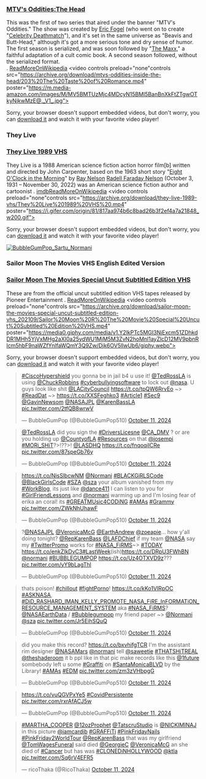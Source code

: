 
### [MTV's Oddities:The Head](https://archive.org/details/mtvs-oddities-inside-the-head)

This was the first of two series that aired under the banner "MTV's Oddities." The show was created by [Eric Fogel](https://www.linkedin.com/in/eric-fogel-5a328180) (who went on to create "[Celebrity Deathmatch](https://archive.org/details/celebrity_deathmatch_season1)"), and it's set in the same universe as "Beavis and Butt-Head," although it's got a more serious tone and dry sense of humor. The first season is serialized, and was soon followed by "[The Maxx](https://archive.org/details/xxam-maxximized)," a faithful adaptation of a cult comic book. A second season followed, without the serialized format.\
 . [ReadMoreOnWikipedia](https://en.wikipedia.org/wiki/The_Head_(1994_TV_series))
<video controls preload="none"controls 
  src="https://archive.org/download/mtvs-oddities-inside-the-head/203%20The%20Taste%20of%20Romance.mp4"
  poster="https://m.media-amazon.com/images/M/MV5BMTUzMjc4MDcyN15BMl5BanBnXkFtZTgwOTkyNjkwMzE@._V1_.jpg">

  Sorry, your browser doesn't support embedded videos, but don't worry, you can
  <a href="https://archive.org/download/mtvs-oddities-inside-the-head/203%20The%20Taste%20of%20Romance.mp4">download it</a>
  and watch it with your favorite video player!
</video>


### They Live

### [They Live 1989 VHS](https://archive.org/details/they-live-1989-vhs)

They Live is a 1988 American science fiction action horror film[b] written and directed by John Carpenter, based on the 1963 short story "[Eight O'Clock in the Morning](https://ia801600.us.archive.org/9/items/eight-oclock-in-the-morning/Eight%20o%27clock%20in%20the%20morning.pdf)" by [Ray Nelson](https://www.goodreads.com/book/show/5841632-eight-o-clock-in-the-morning) 
[Radell Faraday Nelson](https://en.wikipedia.org/wiki/Ray_Nelson_(author)) (October 3, 1931 – November 30, 2022) was an American science fiction author and cartoonist
 . [imdb](https://www.imdb.com/title/tt0096256/)[ReadMoreOnWikipedia](https://en.wikipedia.org/wiki/They_Live)
<video controls preload="none"controls 
  src="https://archive.org/download/they-live-1989-vhs/They%20Live%201989%20VHS%20.mp4"
  poster="https://i.gifer.com/origin/81/817aa974b6c8bad26b3f2ef4a7a21848_w200.gif">

  Sorry, your browser doesn't support embedded videos, but don't worry, you can
  <a href="https://archive.org/download/they-live-1989-vhs/They%20Live%201989%20VHS%20.mp4">download it</a>
  and watch it with your favorite video player!
</video> 


[![BubbleGumPop_Sartu_Normani](https://pbs.twimg.com/media/GP-49yYbEAEUvTf?format=jpg&name=medium)](https://pbs.twimg.com/media/GP-49yYbEAEUvTf?format=jpg&name=medium "Redirect to homepage")

### Sailor Moon The Movies VHS English Edited Version

### [Sailor Moon The Movies Special Uncut Subtitled Edition VHS](https://archive.org/details/sailor-moon-the-movies-special-uncut-subtitled-edition-vhs_202109)

These are from the official uncut subtitled edition VHS tapes released by Pioneer Entertainment
 . [ReadMoreOnWikipedia](https://en.wikipedia.org/wiki/Sailor_Moon)
<video controls preload="none"controls 
  src="https://archive.org/download/sailor-moon-the-movies-special-uncut-subtitled-edition-vhs_202109/Sailor%20Moon%20R%20The%20Movie%20Special%20Uncut%20Subtitled%20Edition%20VHS.mp4"
  poster="https://media0.giphy.com/media/v1.Y2lkPTc5MGI3NjExcm51ZDhkdDR1MHh5YjVxMHg2aXI0a25ydWU1MjM5M3ZvN2hoMnl1ayZlcD12MV9pbnRlcm5hbF9naWZfYnlfaWQmY3Q9Zw/Djk6OV5llwUb6/giphy.webp">

  Sorry, your browser doesn't support embedded videos, but don't worry, you can
  <a href="https://archive.org/download/sailor-moon-the-movies-special-uncut-subtitled-edition-vhs_202109/Sailor%20Moon%20R%20The%20Movie%20Special%20Uncut%20Subtitled%20Edition%20VHS.mp4">download it</a>
  and watch it with your favorite video player!
</video>






   <div class="tweet"><div class="tweet"><blockquote class="twitter-tweet"><p lang="en" dir="ltr"><a href="https://twitter.com/hashtag/CiscoHypershield?src=hash&amp;ref_src=twsrc%5Etfw">#CiscoHypershield</a> you gonna be in jail b4 u use it! <a href="https://twitter.com/TedRossLA?ref_src=twsrc%5Etfw">@TedRossLA</a> is using <a href="https://twitter.com/ChuckRobbins?ref_src=twsrc%5Etfw">@ChuckRobbins</a> <a href="https://twitter.com/hashtag/cyberbullyingsoftware?src=hash&amp;ref_src=twsrc%5Etfw">#cyberbullyingsoftware</a> to lock out <a href="https://twitter.com/NASA?ref_src=twsrc%5Etfw">@nasa</a>. U guys look like shit <a href="https://twitter.com/LACityCouncil?ref_src=twsrc%5Etfw">@LACityCouncil</a> <a href="https://t.co/tpQW6RrvEo">https://t.co/tpQW6RrvEo</a> ~&gt; <a href="https://twitter.com/hashtag/ReadDat?src=hash&amp;ref_src=twsrc%5Etfw">#ReadDat</a> ~&gt; <a href="https://t.co/XXSFeghko3">https://t.co/XXSFeghko3</a> <a href="https://twitter.com/hashtag/Article1?src=hash&amp;ref_src=twsrc%5Etfw">#Article1</a> <a href="https://twitter.com/hashtag/Sec9?src=hash&amp;ref_src=twsrc%5Etfw">#Sec9</a> <a href="https://twitter.com/GavinNewsom?ref_src=twsrc%5Etfw">@GavinNewsom</a> <a href="https://twitter.com/NASAJPL?ref_src=twsrc%5Etfw">@NASAJPL</a> <a href="https://twitter.com/KarenBassLA?ref_src=twsrc%5Etfw">@KarenBassLA</a> <a href="https://t.co/2tfQB8wrwV">pic.twitter.com/2tfQB8wrwV</a></p>&mdash; BubbleGumPop (@BubbleGumPop510) <a href="https://twitter.com/BubbleGumPop510/status/1844545806520774913?ref_src=twsrc%5Etfw">October 11, 2024</a></blockquote> <script async src="https://platform.twitter.com/widgets.js" charset="utf-8"></script></div>

<div class="tweet"><blockquote class="twitter-tweet"><p lang="en" dir="ltr"><a href="https://twitter.com/TedRossLA?ref_src=twsrc%5Etfw">@TedRossLA</a> did you sign the <a href="https://twitter.com/hashtag/DriversLicesne?src=hash&amp;ref_src=twsrc%5Etfw">#DriversLicesne</a> <a href="https://twitter.com/CA_DMV?ref_src=twsrc%5Etfw">@CA_DMV</a> ? or are you holding up <a href="https://twitter.com/CountyofLA?ref_src=twsrc%5Etfw">@CountyofLA</a> <a href="https://twitter.com/hashtag/Resources?src=hash&amp;ref_src=twsrc%5Etfw">#Resources</a> on that <a href="https://twitter.com/josempi?ref_src=twsrc%5Etfw">@josempi</a> <a href="https://twitter.com/hashtag/MORi_SHiT?src=hash&amp;ref_src=twsrc%5Etfw">#MORi_SHiT</a>?&gt;!??&gt;! <a href="https://twitter.com/LASDHQ?ref_src=twsrc%5Etfw">@LASDHQ</a> <a href="https://t.co/fnqoqiICRe">https://t.co/fnqoqiICRe</a> <a href="https://t.co/87speGb76y">pic.twitter.com/87speGb76y</a></p>&mdash; BubbleGumPop (@BubbleGumPop510) <a href="https://twitter.com/BubbleGumPop510/status/1844547862170042774?ref_src=twsrc%5Etfw">October 11, 2024</a></blockquote> <script async src="https://platform.twitter.com/widgets.js" charset="utf-8"></script></div>
<div class="tweet"><blockquote class="twitter-tweet"><p lang="en" dir="ltr"><a href="https://t.co/NisSlbcwNM">https://t.co/NisSlbcwNM</a> <a href="https://twitter.com/Normani?ref_src=twsrc%5Etfw">@Normani</a> <a href="https://twitter.com/hashtag/BLACKGiRLSCode?src=hash&amp;ref_src=twsrc%5Etfw">#BLACKGiRLSCode</a> <a href="https://twitter.com/BlackGirlsCode?ref_src=twsrc%5Etfw">@BlackGirlsCode</a> <a href="https://twitter.com/hashtag/SZA?src=hash&amp;ref_src=twsrc%5Etfw">#SZA</a> <a href="https://twitter.com/sza?ref_src=twsrc%5Etfw">@sza</a> your album vanished from my <a href="https://twitter.com/hashtag/WorkBlog?src=hash&amp;ref_src=twsrc%5Etfw">#WorkBlog</a>, its just like <a href="https://twitter.com/Dance411?ref_src=twsrc%5Etfw">@dance411</a> I can listen to you for <a href="https://twitter.com/hashtag/GirlFriendLessons?src=hash&amp;ref_src=twsrc%5Etfw">#GirlFriendLessons</a> and <a href="https://twitter.com/Normani?ref_src=twsrc%5Etfw">@normani</a> warming up and I&#39;m losing fear of erika an coral! its <a href="https://twitter.com/hashtag/GREATMUsic4CODiNG?src=hash&amp;ref_src=twsrc%5Etfw">#GREATMUsic4CODiNG</a> <a href="https://twitter.com/hashtag/AMAs?src=hash&amp;ref_src=twsrc%5Etfw">#AMAs</a> <a href="https://twitter.com/hashtag/Grammy?src=hash&amp;ref_src=twsrc%5Etfw">#Grammy</a> <a href="https://t.co/ZWkNhUhawF">pic.twitter.com/ZWkNhUhawF</a></p>&mdash; BubbleGumPop (@BubbleGumPop510) <a href="https://twitter.com/BubbleGumPop510/status/1844550636123394469?ref_src=twsrc%5Etfw">October 11, 2024</a></blockquote> <script async src="https://platform.twitter.com/widgets.js" charset="utf-8"></script></div>
<div class="tweet"><blockquote class="twitter-tweet"><p lang="en" dir="ltr">?<a href="https://twitter.com/NASAJPL?ref_src=twsrc%5Etfw">@NASAJPL</a> <a href="https://twitter.com/VeronicaMcG?ref_src=twsrc%5Etfw">@VeronicaMcG</a> <a href="https://twitter.com/EarthAndrew?ref_src=twsrc%5Etfw">@EarthAndrew</a> <a href="https://twitter.com/Zoeapie?ref_src=twsrc%5Etfw">@zoeapie</a>... how y&#39;all doing tonight? <a href="https://twitter.com/RepKarenBass?ref_src=twsrc%5Etfw">@RepKarenBass</a> <a href="https://twitter.com/LAFDChief?ref_src=twsrc%5Etfw">@LAFDChief</a> if my team <a href="https://twitter.com/NASA?ref_src=twsrc%5Etfw">@NASA</a> say my <a href="https://twitter.com/hashtag/TwitterPromo?src=hash&amp;ref_src=twsrc%5Etfw">#TwitterPromo</a> works for <a href="https://twitter.com/hashtag/NASA_FiRMS?src=hash&amp;ref_src=twsrc%5Etfw">#NASA_FiRMS</a>~&gt; <a href="https://twitter.com/hashtag/TODAY?src=hash&amp;ref_src=twsrc%5Etfw">#TODAY</a> <a href="https://t.co/enkZlkDvC3">https://t.co/enkZlkDvC3</a><a href="https://twitter.com/hashtag/LastWeek?src=hash&amp;ref_src=twsrc%5Etfw">#LastWeek</a>(ish)<a href="https://t.co/DRpU3FWhBN">https://t.co/DRpU3FWhBN</a> <a href="https://twitter.com/Normani?ref_src=twsrc%5Etfw">@normani</a> <a href="https://twitter.com/hashtag/BUBBLEGUMPOP?src=hash&amp;ref_src=twsrc%5Etfw">#BUBBLEGUMPOP</a> <a href="https://t.co/Uz4OTXVD9z">https://t.co/Uz4OTXVD9z</a>??? <a href="https://t.co/yY9bLagThl">pic.twitter.com/yY9bLagThl</a></p>&mdash; BubbleGumPop (@BubbleGumPop510) <a href="https://twitter.com/BubbleGumPop510/status/1844553277389799863?ref_src=twsrc%5Etfw">October 11, 2024</a></blockquote> <script async src="https://platform.twitter.com/widgets.js" charset="utf-8"></script></div>

<div class="tweet"><blockquote class="twitter-tweet"><p lang="en" dir="ltr">thats poison! <a href="https://twitter.com/hashtag/chillout?src=hash&amp;ref_src=twsrc%5Etfw">#chillout</a> <a href="https://twitter.com/hashtag/fightPorno?src=hash&amp;ref_src=twsrc%5Etfw">#fightPorno</a>! <a href="https://t.co/kKo1VIRpOC">https://t.co/kKo1VIRpOC</a> <a href="https://twitter.com/hashtag/ASKNASA?src=hash&amp;ref_src=twsrc%5Etfw">#ASKNASA</a>, <a href="https://twitter.com/hashtag/DiD_RASHARD_IMAN_KELLY_PROMOTE_NASA_FiRE_InFORMATiON_RESOURCE_MANAGEMENT_SYSTEM?src=hash&amp;ref_src=twsrc%5Etfw">#DiD_RASHARD_IMAN_KELLY_PROMOTE_NASA_FiRE_InFORMATiON_RESOURCE_MANAGEMENT_SYSTEM</a> aka <a href="https://twitter.com/hashtag/NASA_FiRMS?src=hash&amp;ref_src=twsrc%5Etfw">#NASA_FiRMS</a>? <a href="https://twitter.com/NASAEarthData?ref_src=twsrc%5Etfw">@NASAEarthData</a> / <a href="https://twitter.com/hashtag/Bubblegumpop?src=hash&amp;ref_src=twsrc%5Etfw">#Bubblegumpop</a> my friend paper ~&gt; <a href="https://twitter.com/Normani?ref_src=twsrc%5Etfw">@Normani</a> <a href="https://twitter.com/sza?ref_src=twsrc%5Etfw">@sza</a> <a href="https://t.co/Jr5EihSQuQ">pic.twitter.com/Jr5EihSQuQ</a></p>&mdash; BubbleGumPop (@BubbleGumPop510) <a href="https://twitter.com/BubbleGumPop510/status/1844553846871433566?ref_src=twsrc%5Etfw">October 11, 2024</a></blockquote> <script async src="https://platform.twitter.com/widgets.js" charset="utf-8"></script></div>


<div class="tweet"><blockquote class="twitter-tweet"><p lang="en" dir="ltr">did you make this record? <a href="https://t.co/bxvhifgTCR">https://t.co/bxvhifgTCR</a> I&#39;m the assistant rim designer <a href="https://twitter.com/NASAMars?ref_src=twsrc%5Etfw">@NASAMars</a> <a href="https://twitter.com/Normani?ref_src=twsrc%5Etfw">@normani</a> tell <a href="https://twitter.com/Saweetie?ref_src=twsrc%5Etfw">@saweetie</a> <a href="https://twitter.com/hashtag/THATSHiTREAL?src=hash&amp;ref_src=twsrc%5Etfw">#THATSHiTREAL</a> <a href="https://twitter.com/TheShadeRoom?ref_src=twsrc%5Etfw">@theshaderoom</a> it b ppl like in that pic make records like this <a href="https://twitter.com/1future?ref_src=twsrc%5Etfw">@1future</a> sombebody left u some <a href="https://twitter.com/hashtag/Graffiti?src=hash&amp;ref_src=twsrc%5Etfw">#Graffiti</a> on <a href="https://twitter.com/hashtag/SantaMonicaBLVD?src=hash&amp;ref_src=twsrc%5Etfw">#SantaMonicaBLVD</a> by the Library! <a href="https://twitter.com/hashtag/AMAs?src=hash&amp;ref_src=twsrc%5Etfw">#AMAs</a> <a href="https://twitter.com/hashtag/EDM?src=hash&amp;ref_src=twsrc%5Etfw">#EDM</a> <a href="https://t.co/zm3zVHbpgG">pic.twitter.com/zm3zVHbpgG</a></p>&mdash; BubbleGumPop (@BubbleGumPop510) <a href="https://twitter.com/BubbleGumPop510/status/1844556040635060713?ref_src=twsrc%5Etfw">October 11, 2024</a></blockquote> <script async src="https://platform.twitter.com/widgets.js" charset="utf-8"></script></div>

<div class="tweet"><blockquote class="twitter-tweet"><p lang="qme" dir="ltr"><a href="https://t.co/vuQGVPxYe5">https://t.co/vuQGVPxYe5</a> <a href="https://twitter.com/hashtag/CovidPersistente?src=hash&amp;ref_src=twsrc%5Etfw">#CovidPersistente</a> <a href="https://t.co/rxrAfACJ5w">pic.twitter.com/rxrAfACJ5w</a></p>&mdash; BubbleGumPop (@BubbleGumPop510) <a href="https://twitter.com/BubbleGumPop510/status/1844562683728888222?ref_src=twsrc%5Etfw">October 11, 2024</a></blockquote> <script async src="https://platform.twitter.com/widgets.js" charset="utf-8"></script></div>
<div class="tweet"><blockquote class="twitter-tweet"><p lang="en" dir="ltr"><a href="https://twitter.com/hashtag/MARTHA_COOPER?src=hash&amp;ref_src=twsrc%5Etfw">#MARTHA_COOPER</a> <a href="https://twitter.com/12ozProphet?ref_src=twsrc%5Etfw">@12ozProphet</a> <a href="https://twitter.com/TatscruStudio?ref_src=twsrc%5Etfw">@TatscruStudio</a> is <a href="https://twitter.com/NICKIMINAJ?ref_src=twsrc%5Etfw">@NICKIMINAJ</a> in this picture <a href="https://twitter.com/iamcardib?ref_src=twsrc%5Etfw">@iamcardib</a> <a href="https://twitter.com/hashtag/GRAFFiTi?src=hash&amp;ref_src=twsrc%5Etfw">#GRAFFiTi</a> <a href="https://twitter.com/hashtag/PinkFridayNails?src=hash&amp;ref_src=twsrc%5Etfw">#PinkFridayNails</a> <a href="https://twitter.com/hashtag/PinkFriday2WorldTour?src=hash&amp;ref_src=twsrc%5Etfw">#PinkFriday2WorldTour</a> <a href="https://twitter.com/RepKarenBass?ref_src=twsrc%5Etfw">@RepKarenBass</a> that was my girlfriend <a href="https://twitter.com/TomWagesFuneral?ref_src=twsrc%5Etfw">@TomWagesFuneral</a> said died <a href="https://twitter.com/GeorgieC?ref_src=twsrc%5Etfw">@GeorgieC</a> <a href="https://twitter.com/VeronicaMcG?ref_src=twsrc%5Etfw">@VeronicaMcG</a> an she died of <a href="https://twitter.com/hashtag/Cancer?src=hash&amp;ref_src=twsrc%5Etfw">#Cancer</a> but has was <a href="https://twitter.com/hashtag/CLONEDiNHOLLYWOOD?src=hash&amp;ref_src=twsrc%5Etfw">#CLONEDiNHOLLYWOOD</a> <a href="https://twitter.com/KTLA?ref_src=twsrc%5Etfw">@ktla</a> <a href="https://t.co/Sq6rV4EFR5">pic.twitter.com/Sq6rV4EFR5</a></p>&mdash; ricoThaka (@RicoThaka) <a href="https://twitter.com/RicoThaka/status/1844881299787612672?ref_src=twsrc%5Etfw">October 11, 2024</a></blockquote> <script async src="https://platform.twitter.com/widgets.js" charset="utf-8"></script></div>
